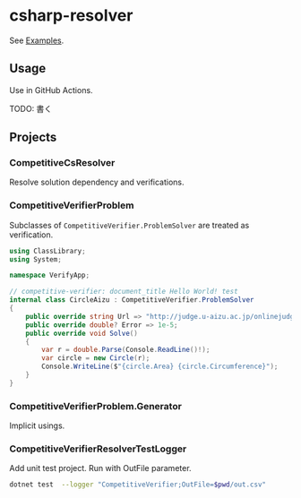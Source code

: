 # csharp-resolver

See [Examples](Examples).

## Usage

Use in GitHub Actions.

TODO: 書く

## Projects
### CompetitiveCsResolver
Resolve solution dependency and verifications.

### CompetitiveVerifierProblem

Subclasses of `CompetitiveVerifier.ProblemSolver` are treated as verification.

```cs
using ClassLibrary;
using System;

namespace VerifyApp;

// competitive-verifier: document_title Hello World! test
internal class CircleAizu : CompetitiveVerifier.ProblemSolver
{
    public override string Url => "http://judge.u-aizu.ac.jp/onlinejudge/description.jsp?id=ITP1_4_B";
    public override double? Error => 1e-5;
    public override void Solve()
    {
        var r = double.Parse(Console.ReadLine()!);
        var circle = new Circle(r);
        Console.WriteLine($"{circle.Area} {circle.Circumference}");
    }
}
```

### CompetitiveVerifierProblem.Generator

Implicit usings.

### CompetitiveVerifierResolverTestLogger

Add unit test project.
Run with OutFile parameter.

```sh
dotnet test  --logger "CompetitiveVerifier;OutFile=$pwd/out.csv"
```
